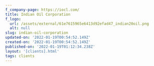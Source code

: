 ```yaml
---
f_company-page: https://iocl.com/
title: Indian Oil Corporation
f_logo:
  url: /assets/external/61e7615965e6413d92efad47_indian20oil.png
  alt: null
slug: indian-oil-corporation
updated-on: '2022-01-19T00:54:52.149Z'
created-on: '2022-01-19T00:54:52.149Z'
published-on: '2022-01-19T01:12:34.238Z'
layout: '[clients].html'
tags: clients
---
```



